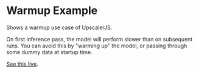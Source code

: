 # Warmup Example

Shows a warmup use case of UpscalerJS.

On first inference pass, the model will perform slower than on subsequent runs. You can avoid this by "warming up" the model, or passing through some dummy data at startup time.

[See this live](https://githubbox.com/thekevinscott/upscalerjs/tree/main/examples/warmup).
